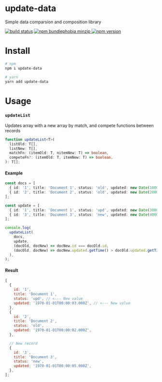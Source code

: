# update-data

Simple data comparsion and composition library

[![build status](https://badgen.net/travis/ibitcy/update-data?icon=travis)](https://travis-ci.org/ibitcy/update-data)
[![npm bundlephobia minzip](https://badgen.net/bundlephobia/minzip/update-data@latest?icon=awesome)
![npm version](https://badgen.net/npm/v/update-data?icon=npm&color=blue)](https://www.npmjs.com/package/update-data)

# Install

```bash
# npm
npm i update-data

# yarn
yarn add update-data
```

# Usage

### `updateList`

Updates array with a new array by match, and compete functions between records

```typescript
function updateList<T>(
  listOld: T[],
  listNew: T[],
  matchFn: (itemOld: T, nitemNew: T) => boolean,
  competeFn?: (itemOld: T, itemNew: T) => boolean,
): T[];
```

#### Example

```typescript
const docs = [
  { id: '1', title: 'Document 1', status: 'old', updated: new Date(1000) },
  { id: '2', title: 'Document 2', status: 'old', updated: new Date(2000) },
];

const update = [
  { id: '1', title: 'Document 1', status: 'upd', updated: new Date(3000) },
  { id: '3', title: 'Document 3', status: 'new', updated: new Date(4000) },
];

console.log(
  updateList(
    docs,
    update,
    (docOld, docNew) => docNew.id === docOld.id,
    (docOld, docNew) => docNew.updated.getTime() > docOld.updated.getTime(),
  ),
);
```

#### Result

```javascript
[
  {
    id: '1',
    title: 'Document 1',
    status: 'upd', // <--- New value
    updated: '1970-01-01T00:00:03.000Z', // <--- New value
  },
  {
    id: '2',
    title: 'Document 2',
    status: 'old',
    updated: '1970-01-01T00:00:02.000Z',
  },

  // New record
  {
    id: '3',
    title: 'Document 3',
    status: 'new',
    updated: '1970-01-01T00:00:05.000Z',
  },
];
```

